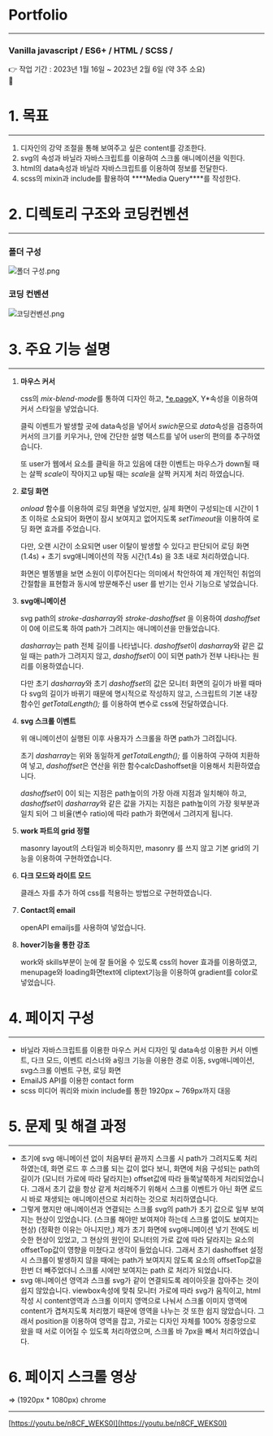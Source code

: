# Portfolio

---

### Vanilla javascript / ES6+ / HTML / SCSS /

<aside>
👉 작업 기간  :  2023년 1월 16일 ~ 2023년 2월 6일 (약 3주 소요)

</aside>

<aside>
🥰

</aside>

# 1. 목표

---

1. 디자인의 강약 조절을 통해 보여주고 싶은 content를 강조한다.
2. svg의 속성과 바닐라 자바스크립트를 이용하여 스크롤 애니메이션을 익힌다.
3. html의 data속성과 바닐라 자바스크립트를 이용하여 정보를 전달한다.
4. scss의 mixin과 include를 활용하여 \***\*Media Query\*\***를 작성한다.

# 2. 디렉토리 구조와 코딩컨벤션

---

### 폴더 구성

![폴더 구성.png](Portfolio%2011abb50dd07b4b5aa348c80d7b762f9f/%25ED%258F%25B4%25EB%258D%2594_%25EA%25B5%25AC%25EC%2584%25B1.png)

### 코딩 컨벤션

![코딩컨벤션.png](Portfolio%2011abb50dd07b4b5aa348c80d7b762f9f/%25EC%25BD%2594%25EB%2594%25A9%25EC%25BB%25A8%25EB%25B2%25A4%25EC%2585%2598.png)

# 3. 주요 기능 설명

---

1. **마우스 커서**

   css의 *mix-blend-mode*를 통하여 디자인 하고, [\*e.page](http://e.page)X, Y\*속성을 이용하여 커서 스타일을 넣었습니다.

   클릭 이벤트가 발생할 곳에 data속성을 넣어서 *swich*문으로 *data*속성을 검증하여 커서의 크기를 키우거나, 안에 간단한 설명 텍스트를 넣어 user의 편의를 추구하였습니다.

   또 user가 웹에서 요소를 클릭을 하고 있음에 대한 이벤트는 마우스가 down될 때는 살짝 *scale*이 작아지고 up될 때는 *scale*을 살짝 커지게 처리 하였습니다.

2. **로딩 화면**

   _onload_ 함수를 이용하여 로딩 화면을 넣었지만, 실제 화면이 구성되는데 시간이 1초 이하로 소요되어 화면이 잠시 보여지고 없어지도록 *setTimeout*을 이용하여 로딩 화면 효과를 주었습니다.

   다만, 오랜 시간이 소요되면 user 이탈이 발생할 수 있다고 판단되어 로딩 화면(1.4s) + 초기 svg애니메이션의 작동 시간(1.4s) 을 3초 내로 처리하였습니다.

   화면은 별똥별을 보면 소원이 이루어진다는 의미에서 착안하여 제 개인적인 취업의 간절함을 표현함과 동시에 방문해주신 user 를 반기는 인사 기능으로 넣었습니다.

3. **svg애니메이션**

   svg path의 *stroke-dasharray*와 _stroke-dashoffset_ 을 이용하여 *dashoffset*이 0에 이르도록 하여 path가 그려지는 애니메이션을 만들었습니다.

   *dasharray*는 path 전체 길이를 나타냅니다. *dashoffset*이 *dasharray*와 같은 값일 때는 path가 그려지지 않고, *dashoffset*이 0이 되면 path가 전부 나타나는 원리를 이용하였습니다.

   다만 초기 *dasharray*와 초기 *dashoffset*의 값은 모니터 화면의 길이가 바뀔 때마다 svg의 길이가 바뀌기 때문에 명시적으로 작성하지 않고, 스크립트의 기본 내장 함수인 _getTotalLength();_ 를 이용하여 변수로 css에 전달하였습니다.

4. **svg 스크롤 이벤트**

   위 애니메이션이 실행된 이후 사용자가 스크롤을 하면 path가 그려집니다.

   초기 *dasharray*는 위와 동일하게 _getTotalLength();_ 를 이용하여 구하여 치환하여 넣고, *dashoffset*은 연산을 위한 함수calcDashoffset을 이용해서 치환하였습니다.

   *dashoffset*이 0이 되는 지점은 path높이의 가장 아래 지점과 일치해야 하고, *dashoffset*이 *dasharray*와 같은 값을 가지는 지점은 path높이의 가장 윗부분과 일치 되어 그 비율(변수 ratio)에 따라 path가 화면에서 그려지게 됩니다.

5. **work 파트의 grid 정렬**

   masonry layout의 스타일과 비슷하지만, masonry 를 쓰지 않고 기본 grid의 기능을 이용하여 구현하였습니다.

6. **다크 모드와 라이트 모드**

   클래스 자를 추가 하여 css를 적용하는 방법으로 구현하였습니다.

7. **Contact의 email**

   openAPI emailjs를 사용하여 넣었습니다.

8. **hover기능을 통한 강조**

   work와 skills부분이 눈에 잘 들어올 수 있도록 css의 hover 효과를 이용하였고, menupage와 loading화면text에 cliptext기능을 이용하여 gradient를 color로 넣었습니다.

# 4. 페이지 구성

---

- 바닐라 자바스크립트를 이용한 마우스 커서 디자인 및 data속성 이용한 커서 이벤트, 다크 모드, 이벤트 리스너와 a링크 기능을 이용한 경로 이동, svg애니메이션, svg스크롤 이벤트 구현, 로딩 화면
- EmailJS API를 이용한 contact form
- scss 미디어 쿼리와 mixin include를 통한 1920px ~ 769px까지 대응

# 5. 문제 및 해결 과정

---

- 초기에 svg 애니메이션 없이 처음부터 끝까지 스크롤 시 path가 그려지도록 처리 하였는데, 화면 로드 후 스크롤 되는 값이 없다 보니, 화면에 처음 구성되는 path의 길이가 (모니터 가로에 따라 달라지는) offset값에 따라 들쭉날쭉하게 처리되었습니다.
  그래서 초기 값을 항상 같게 처리해주기 위해서 스크롤 이벤트가 아닌 화면 로드시 바로 재생되는 애니메이션으로 처리하는 것으로 처리하였습니다.
- 그렇게 했지만 애니메이션과 연결되는 스크롤 svg의 path가 초기 값으로 일부 보여지는 현상이 있었습니다. (스크롤 해야만 보여져야 하는데 스크롤 없이도 보여지는 현상)
  (정확한 이유는 아니지만,) 제가 초기 화면에 svg애니메이션 넣기 전에도 비슷한 현상이 있었고, 그 현상의 원인이 모니터의 가로 값에 따라 달라지는 요소의 offsetTop값이 영향을 미쳤다고 생각이 들었습니다.
  그래서 초기 dashoffset 설정 시 스크롤이 발생하지 않을 때에는 path가 보여지지 않도록 요소의 offsetTop값을 한번 더 빼주었더니 스크롤 시에만 보여지는 path 로 처리가 되었습니다.
- svg 애니메이션 영역과 스크롤 svg가 같이 연결되도록 레이아웃을 잡아주는 것이 쉽지 않았습니다. viewbox속성에 맞춰 모니터 가로에 따라 svg가 움직이고, html 작성 시 content영역과 스크롤 이미지 영역으로 나눠서 스크롤 이미지 영역에 content가 겹쳐지도록 처리했기 때문에 영역을 나누는 것 또한 쉽지 않았습니다.
  그래서 position을 이용하여 영역을 잡고, 가로는 디자인 자체를 100% 정중앙으로 왔을 때 서로 이어질 수 있도록 처리하였으며, 스크롤 바 7px을 빼서 처리하였습니다.

# 6. 페이지 스크롤 영상

⇒ (1920px \* 1080px) chrome

---

[https://youtu.be/n8CF_WEKS0I](https://youtu.be/n8CF_WEKS0I)
